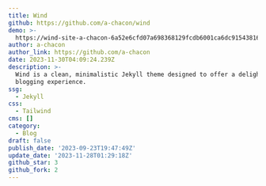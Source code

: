 ```yaml
---
title: Wind
github: https://github.com/a-chacon/wind
demo: >-
  https://wind-site-a-chacon-6a52e6cfd07a698368129fcdb6001ca6dc9154381681.gitlab.io/
author: a-chacon
author_link: https://github.com/a-chacon
date: 2023-11-30T04:09:24.239Z
description: >-
  Wind is a clean, minimalistic Jekyll theme designed to offer a delightful
  blogging experience.
ssg:
  - Jekyll
css:
  - Tailwind
cms: []
category:
  - Blog
draft: false
publish_date: '2023-09-23T19:47:49Z'
update_date: '2023-11-28T01:29:18Z'
github_star: 3
github_fork: 2
---
```

